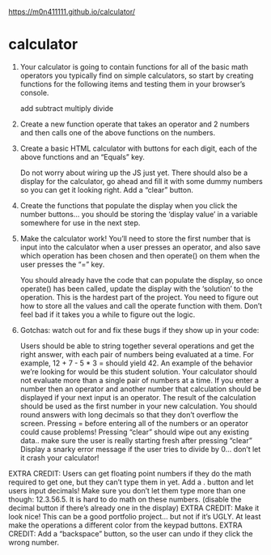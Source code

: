 https://m0n411111.github.io/calculator/

# calculator
1. Your calculator is going to contain functions for all of the basic math operators you typically find on simple calculators, so start by creating functions for the following items and testing them in your browser’s console.

    add
    subtract
    multiply
    divide

2. Create a new function operate that takes an operator and 2 numbers and then calls one of the above functions on the numbers.
3. Create a basic HTML calculator with buttons for each digit, each of the above functions and an “Equals” key.

    Do not worry about wiring up the JS just yet.
    There should also be a display for the calculator, go ahead and fill it with some dummy numbers so you can get it looking right.
    Add a “clear” button.

4. Create the functions that populate the display when you click the number buttons… you should be storing the ‘display value’ in a variable somewhere for use in the next step.
5. Make the calculator work! You’ll need to store the first number that is input into the calculator when a user presses an operator, and also save which operation has been chosen and then operate() on them when the user presses the “=” key.

    You should already have the code that can populate the display, so once operate() has been called, update the display with the ‘solution’ to the operation.
    This is the hardest part of the project. You need to figure out how to store all the values and call the operate function with them. Don’t feel bad if it takes you a while to figure out the logic.

6. Gotchas: watch out for and fix these bugs if they show up in your code:

    Users should be able to string together several operations and get the right answer, with each pair of numbers being evaluated at a time. For example, 12 + 7 - 5 * 3 = should yield 42. An example of the behavior we’re looking for would be this student solution. Your calculator should not evaluate more than a single pair of numbers at a time. If you enter a number then an operator and another number that calculation should be displayed if your next input is an operator. The result of the calculation should be used as the first number in your new calculation.
    You should round answers with long decimals so that they don’t overflow the screen.
    Pressing = before entering all of the numbers or an operator could cause problems!
    Pressing “clear” should wipe out any existing data.. make sure the user is really starting fresh after pressing “clear”
    Display a snarky error message if the user tries to divide by 0… don’t let it crash your calculator!

EXTRA CREDIT: Users can get floating point numbers if they do the math required to get one, but they can’t type them in yet. Add a . button and let users input decimals! Make sure you don’t let them type more than one though: 12.3.56.5. It is hard to do math on these numbers. (disable the decimal button if there’s already one in the display)
EXTRA CREDIT: Make it look nice! This can be a good portfolio project… but not if it’s UGLY. At least make the operations a different color from the keypad buttons.
EXTRA CREDIT: Add a “backspace” button, so the user can undo if they click the wrong number.
